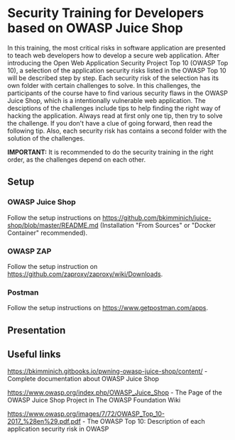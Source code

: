 # Security Training for Developers based on OWASP Juice Shop

In this training, the most critical risks in software application are presented to teach web developers how to develop a secure web application.
After introducing the Open Web Application Security Project Top 10 (OWASP Top 10), a selection of the application security risks listed in the OWASP Top 10 will be described step by step. Each security risk of the selection has its own folder with certain challenges to solve. In this challenges, the participants of the course have to find various security flaws in the OWASP Juice Shop, which is a intentionally vulnerable web application. The desciptions of the challenges include tips to help finding the right way of hacking the application. Always read at first only one tip, then try to solve the challenge. If you don't have a clue of going forward, then read the following tip.
Also, each security risk has contains a second folder with the solution of the challenges.

**IMPORTANT:** It is recommended to do the security training in the right order, as the challenges depend on each other.

## Setup

### OWASP Juice Shop

Follow the setup instructions on https://github.com/bkimminich/juice-shop/blob/master/README.md (Installation "From Sources" or "Docker Container" recommended).

### OWASP ZAP

Follow the setup instruction on https://github.com/zaproxy/zaproxy/wiki/Downloads.

### Postman

Follow the setup instructions on https://www.getpostman.com/apps.

## Presentation

## Useful links

https://bkimminich.gitbooks.io/pwning-owasp-juice-shop/content/ - Complete documentation about OWASP Juice Shop

https://www.owasp.org/index.php/OWASP_Juice_Shop - The Page of the OWASP Juice Shop Project in The OWASP Foundation Wiki

https://www.owasp.org/images/7/72/OWASP_Top_10-2017_%28en%29.pdf.pdf - The OWASP Top 10: Description of each application security risk in OWASP
